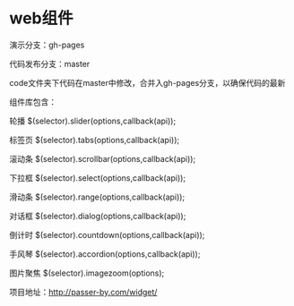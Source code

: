 # web组件

演示分支：gh-pages

代码发布分支：master

code文件夹下代码在master中修改，合并入gh-pages分支，以确保代码的最新


组件库包含：

轮播
$(selector).slider(options,callback(api));

标签页
$(selector).tabs(options,callback(api));

滚动条
$(selector).scrollbar(options,callback(api));

下拉框
$(selector).select(options,callback(api));

滑动条
$(selector).range(options,callback(api));

对话框
$(selector).dialog(options,callback(api));

倒计时
$(selector).countdown(options,callback(api));

手风琴
$(selector).accordion(options,callback(api));

图片聚焦
$(selector).imagezoom(options);

项目地址：http://passer-by.com/widget/

